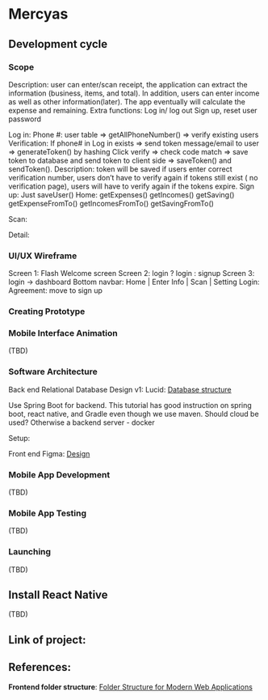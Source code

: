 # Mercyas

## Development cycle

### Scope

Description:
user can enter/scan receipt, the application can extract the information (business, items, and total). In addition, users can enter income as well as other information(later). The app eventually will calculate the expense and remaining.
Extra functions:
Log in/ log out
Sign up, reset user password

Log in:
	Phone #:  user table ⇒ getAllPhoneNumber() ⇒ verify existing users
Verification:
If phone# in Log in exists ⇒ send token message/email to user ⇒ 	generateToken() by hashing
Click verify ⇒ check code match ⇒ save token to database and send token to client side ⇒ saveToken() and sendToken(). Description: token will be saved if users enter correct verification number, users don’t have to verify again if tokens still exist ( no verification page), users will have to verify again if the tokens expire.
Sign up:
	Just saveUser()
Home:
	getExpenses()  getIncomes() getSaving()
	getExpenseFromTo() getIncomesFromTo() getSavingFromTo()
	
Scan:
	

Detail:

### UI/UX Wireframe
Screen 1: Flash Welcome screen
Screen 2: login ?  login : signup
Screen 3: login -> dashboard
	    Bottom navbar: Home | Enter Info | Scan | Setting
Login: Agreement: move to sign up

### Creating Prototype

### Mobile Interface Animation

(TBD)

### Software Architecture

Back end 
Relational Database Design v1: 
Lucid: [Database structure](https://lucid.app/lucidchart/d8e95557-1bcc-42f3-8a5c-0fa0db5e7284/edit?viewport_loc=-10%2C-10%2C1707%2C743%2C0_0&invitationId=inv_402a8b1d-5b92-4485-93af-fa7b2696ac5e)


Use Spring Boot for backend. This tutorial has good instruction on spring boot, react native, and Gradle even though we use maven.
Should cloud be used? Otherwise a backend server - docker

Setup:
	




Front end
Figma: [Design](https://www.figma.com/file/dyoxc4TqS17PLLcabXsxVG/Untitled?type=design&node-id=2%3A793&mode=design&t=UMqmd7dZ8keQ2GXt-1)

### Mobile App Development

(TBD)

### Mobile App Testing

(TBD)

### Launching

(TBD)


## Install React Native 

(TBD)


## Link of project:


## References:

**Frontend folder structure**: [Folder Structure for Modern Web Applications](https://dev.to/noruwa/folder-structure-for-modern-web-applications-4d11)

